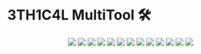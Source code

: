 # 3TH1C4L MultiTool 🛠️

<p align="center">

<img src="https://img.shields.io/github/stars/RPxGoon/3TH1C4L-MultiTool?color=00ff00&label=Stars&logo=github&style=for-the-badge">
<img src="https://img.shields.io/github/v/release/RPxGoon/3TH1C4L-MultiTool?label=Latest%20Release&color=purple&style=for-the-badge">
<img src="https://img.shields.io/github/license/RPxGoon/3TH1C4L-MultiTool?color=lightgrey&style=for-the-badge">
<img src="https://img.shields.io/github/issues-pr/RPxGoon/3TH1C4L-MultiTool?color=orange&label=Pull%20Requests&style=for-the-badge">
<img src="https://img.shields.io/github/repo-size/RPxGoon/3TH1C4L-MultiTool?color=yellow&label=Repo%20Size&style=for-the-badge">
<img src="https://img.shields.io/github/commit-activity/m/RPxGoon/3TH1C4L-MultiTool?color=red&label=Commits%20Per%20Month&style=for-the-badge">

<img src="https://hits.seeyoufarm.com/api/count/incr/badge.svg?url=https://github.com/RPxGoon/3TH1C4L-MultiTool&count_bg=%2300ff00&title_bg=%23555555&icon=github.svg&icon_color=%23FFFFFF&title=Visitors&edge_flat=false">
<img src="https://img.shields.io/badge/Platform-Windows%20|%20Linux-00ff00?style=for-the-badge&logo=linux">
<img src="https://img.shields.io/badge/Made%20With-Python-ff69b4?style=for-the-badge&logo=python">
<img src="https://img.shields.io/badge/Terminal-CLI-ffffff?style=for-the-badge&logo=gnometerminal">
<img src="https://img.shields.io/badge/Category-OSINT-purple?style=for-the-badge&logo=hackaday">
<img src="https://img.shields.io/badge/Category-Discord%20Tools-purple?style=for-the-badge&logo=discord">
<img src="https://img.shields.io/badge/Category-Networking-purple?style=for-the-badge&logo=hackaday">


</p>
